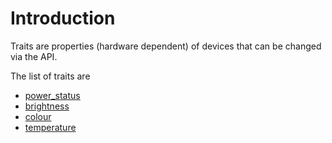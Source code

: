 # Introduction

Traits are properties \(hardware dependent\) of devices that can be changed via the API.

The list of traits are

* [power\_status](trait-power_status.md)
* [brightness](trait-brightness.md)
* [colour](trait-colour.md)
* [temperature](trait-temperature.md)

